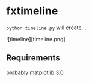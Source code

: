 fxtimeline
==========

`python timeline.py` will create...

![timeline][timeline.png]


Requirements
------------

probably matplotlib 3.0
